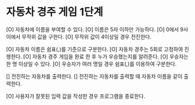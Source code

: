 # 자동차 경주 게임 1단계

[O] 자동차에 이름을 부여할 수 있다.
[O] 이름은 5자 이하만 가능하다.
[O] 0에서 9사이에서 무작위 값을 구한다.
[O] 무작위 값이 4이상일 경우 전진한다.

[O] 자동차 이름은 쉼표(,)를 기준으로 구분한다.
[O] 자동차 경주는 5회로 고정하여 진행한다.
[O] 자동차 경주 게임을 완료 한 후 누가 우승했는지를 알려준다.
[O] 우승자는 한 명 이상일 수 있다.
[O] 우승자가 여러 명일 경우 쉼표(,)를 이용하여 구분한다.

[] 전진하는 자동차를 출력한다.
[] 전진하는 자동차를 출력할 때 자동차 이름을 같이 출력한다.

[O] 사용자가 잘못된 입력 값을 작성한 경우 프로그램을 종료한다.
